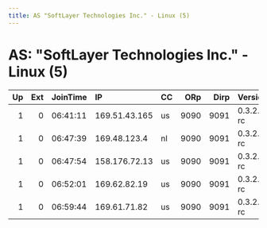 ```yaml
---
title: AS "SoftLayer Technologies Inc." - Linux (5)
---
```


# AS: "SoftLayer Technologies Inc." - Linux (5)

|   Up |   Ext | JoinTime   | IP            | CC   |   ORp |   Dirp | Version    | Contact   | Nickname   |   eFamMembers |
|-----:|------:|:-----------|:--------------|:-----|------:|-------:|:-----------|:----------|:-----------|--------------:|
|    1 |     0 | 06:41:11   | 169.51.43.165 | us   |  9090 |   9091 | 0.3.2.8-rc | None      | Unnamed    |             1 |
|    1 |     0 | 06:47:39   | 169.48.123.4  | nl   |  9090 |   9091 | 0.3.2.8-rc | None      | Unnamed    |             1 |
|    1 |     0 | 06:47:54   | 158.176.72.13 | us   |  9090 |   9091 | 0.3.2.8-rc | None      | Unnamed    |             1 |
|    1 |     0 | 06:52:01   | 169.62.82.19  | us   |  9090 |   9091 | 0.3.2.8-rc | None      | Unnamed    |             1 |
|    1 |     0 | 06:59:44   | 169.61.71.82  | us   |  9090 |   9091 | 0.3.2.8-rc | None      | Unnamed    |             1 |
